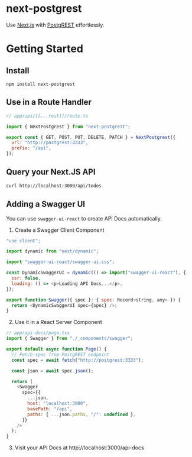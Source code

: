 # next-postgrest

Use [Next.js](https://nextjs.org/) with [PostgREST](https://postgrest.org/en/v12/) effortlessly.

# Getting Started

## Install

```
npm install next-postgrest
```

## Use in a Route Handler

```js
// app/api/[[...rest]]/route.ts

import { NextPostgrest } from "next-postgrest";

export const { GET, POST, PUT, DELETE, PATCH } = NextPostgrest({
  url: "http://postgrest:3333",
  prefix: "/api",
});
```

## Query your Next.JS API

```bash
curl http://localhost:3000/api/todos
```

## Adding a Swagger UI

You can use `swagger-ui-react` to create API Docs automatically.

1. Create a Swagger Client Component

```js
"use client";

import dynamic from "next/dynamic";

import "swagger-ui-react/swagger-ui.css";

const DynamicSwaggerUI = dynamic(() => import("swagger-ui-react"), {
  ssr: false,
  loading: () => <p>Loading API Docs...</p>,
});

export function Swagger({ spec }: { spec: Record<string, any> }) {
  return <DynamicSwaggerUI spec={spec} />;
}
```

2. Use it in a React Server Component

```js
// app/api-docs/page.tsx
import { Swagger } from "./_components/swagger";

export default async function Page() {
  // Fetch spec from PostgREST endpoint
  const spec = await fetch("http://postgrest:3333");

  const json = await spec.json();

  return (
    <Swagger
      spec={{
        ...json,
        host: "localhost:3000",
        basePath: "/api",
        paths: { ...json.paths, "/": undefined },
      }}
    />
  );
}
```

3. Visit your API Docs at http://localhost:3000/api-docs
